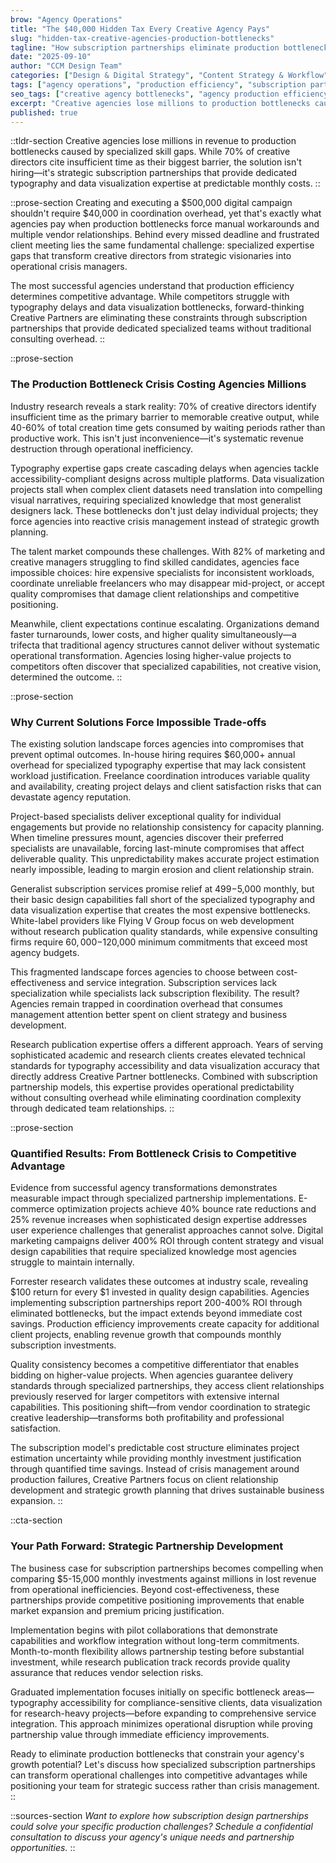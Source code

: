 ```yaml
---
brow: "Agency Operations"
title: "The $40,000 Hidden Tax Every Creative Agency Pays"
slug: "hidden-tax-creative-agencies-production-bottlenecks"
tagline: "How subscription partnerships eliminate production bottlenecks and unlock competitive advantage through specialized design expertise"
date: "2025-09-10"
author: "CCM Design Team"
categories: ["Design & Digital Strategy", "Content Strategy & Workflow"]
tags: ["agency operations", "production efficiency", "subscription partnerships", "typography expertise", "data visualization"]
seo_tags: ["creative agency bottlenecks", "agency production efficiency", "subscription design services", "typography specialists", "data visualization expertise", "agency partnerships", "creative agency operations", "design team productivity", "agency workflow optimization", "creative production costs"]
excerpt: "Creative agencies lose millions to production bottlenecks caused by specialized skill gaps. 70% of creative directors cite insufficient time as their biggest barrier to success."
published: true
---
```


::tldr-section
Creative agencies lose millions in revenue to production bottlenecks caused by specialized skill gaps. While 70% of creative directors cite insufficient time as their biggest barrier, the solution isn't hiring—it's strategic subscription partnerships that provide dedicated typography and data visualization expertise at predictable monthly costs.
::

::prose-section
Creating and executing a $500,000 digital campaign shouldn't require $40,000 in coordination overhead, yet that's exactly what agencies pay when production bottlenecks force manual workarounds and multiple vendor relationships. Behind every missed deadline and frustrated client meeting lies the same fundamental challenge: specialized expertise gaps that transform creative directors from strategic visionaries into operational crisis managers.

The most successful agencies understand that production efficiency determines competitive advantage. While competitors struggle with typography delays and data visualization bottlenecks, forward-thinking Creative Partners are eliminating these constraints through subscription partnerships that provide dedicated specialized teams without traditional consulting overhead.
::

::prose-section
### The Production Bottleneck Crisis Costing Agencies Millions

Industry research reveals a stark reality: 70% of creative directors identify insufficient time as the primary barrier to memorable creative output, while 40-60% of total creation time gets consumed by waiting periods rather than productive work. This isn't just inconvenience—it's systematic revenue destruction through operational inefficiency.

Typography expertise gaps create cascading delays when agencies tackle accessibility-compliant designs across multiple platforms. Data visualization projects stall when complex client datasets need translation into compelling visual narratives, requiring specialized knowledge that most generalist designers lack. These bottlenecks don't just delay individual projects; they force agencies into reactive crisis management instead of strategic growth planning.

The talent market compounds these challenges. With 82% of marketing and creative managers struggling to find skilled candidates, agencies face impossible choices: hire expensive specialists for inconsistent workloads, coordinate unreliable freelancers who may disappear mid-project, or accept quality compromises that damage client relationships and competitive positioning.

Meanwhile, client expectations continue escalating. Organizations demand faster turnarounds, lower costs, and higher quality simultaneously—a trifecta that traditional agency structures cannot deliver without systematic operational transformation. Agencies losing higher-value projects to competitors often discover that specialized capabilities, not creative vision, determined the outcome.
::

::prose-section
### Why Current Solutions Force Impossible Trade-offs

The existing solution landscape forces agencies into compromises that prevent optimal outcomes. In-house hiring requires $60,000+ annual overhead for specialized typography expertise that may lack consistent workload justification. Freelance coordination introduces variable quality and availability, creating project delays and client satisfaction risks that can devastate agency reputation.

Project-based specialists deliver exceptional quality for individual engagements but provide no relationship consistency for capacity planning. When timeline pressures mount, agencies discover their preferred specialists are unavailable, forcing last-minute compromises that affect deliverable quality. This unpredictability makes accurate project estimation nearly impossible, leading to margin erosion and client relationship strain.

Generalist subscription services promise relief at $499-$5,000 monthly, but their basic design capabilities fall short of the specialized typography and data visualization expertise that creates the most expensive bottlenecks. White-label providers like Flying V Group focus on web development without research publication quality standards, while expensive consulting firms require $60,000-$120,000 minimum commitments that exceed most agency budgets.

This fragmented landscape forces agencies to choose between cost-effectiveness and service integration. Subscription services lack specialization while specialists lack subscription flexibility. The result? Agencies remain trapped in coordination overhead that consumes management attention better spent on client strategy and business development.

Research publication expertise offers a different approach. Years of serving sophisticated academic and research clients creates elevated technical standards for typography accessibility and data visualization accuracy that directly address Creative Partner bottlenecks. Combined with subscription partnership models, this expertise provides operational predictability without consulting overhead while eliminating coordination complexity through dedicated team relationships.
::

::prose-section
### Quantified Results: From Bottleneck Crisis to Competitive Advantage

Evidence from successful agency transformations demonstrates measurable impact through specialized partnership implementations. E-commerce optimization projects achieve 40% bounce rate reductions and 25% revenue increases when sophisticated design expertise addresses user experience challenges that generalist approaches cannot solve. Digital marketing campaigns deliver 400% ROI through content strategy and visual design capabilities that require specialized knowledge most agencies struggle to maintain internally.

Forrester research validates these outcomes at industry scale, revealing $100 return for every $1 invested in quality design capabilities. Agencies implementing subscription partnerships report 200-400% ROI through eliminated bottlenecks, but the impact extends beyond immediate cost savings. Production efficiency improvements create capacity for additional client projects, enabling revenue growth that compounds monthly subscription investments.

Quality consistency becomes a competitive differentiator that enables bidding on higher-value projects. When agencies guarantee delivery standards through specialized partnerships, they access client relationships previously reserved for larger competitors with extensive internal capabilities. This positioning shift—from vendor coordination to strategic creative leadership—transforms both profitability and professional satisfaction.

The subscription model's predictable cost structure eliminates project estimation uncertainty while providing monthly investment justification through quantified time savings. Instead of crisis management around production failures, Creative Partners focus on client relationship development and strategic growth planning that drives sustainable business expansion.
::

::cta-section
### Your Path Forward: Strategic Partnership Development

The business case for subscription partnerships becomes compelling when comparing $5-15,000 monthly investments against millions in lost revenue from operational inefficiencies. Beyond cost-effectiveness, these partnerships provide competitive positioning improvements that enable market expansion and premium pricing justification.

Implementation begins with pilot collaborations that demonstrate capabilities and workflow integration without long-term commitments. Month-to-month flexibility allows partnership testing before substantial investment, while research publication track records provide quality assurance that reduces vendor selection risks.

Graduated implementation focuses initially on specific bottleneck areas—typography accessibility for compliance-sensitive clients, data visualization for research-heavy projects—before expanding to comprehensive service integration. This approach minimizes operational disruption while proving partnership value through immediate efficiency improvements.

Ready to eliminate production bottlenecks that constrain your agency's growth potential? Let's discuss how specialized subscription partnerships can transform operational challenges into competitive advantages while positioning your team for strategic success rather than crisis management.
::

::sources-section
*Want to explore how subscription design partnerships could solve your specific production challenges? Schedule a confidential consultation to discuss your agency's unique needs and partnership opportunities.*
::